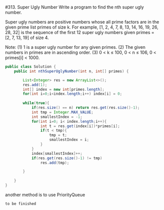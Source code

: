 #313. Super Ugly Number
Write a program to find the nth super ugly number.

Super ugly numbers are positive numbers whose all prime factors are in the given prime list primes of size k. For example, [1, 2, 4, 7, 8, 13, 14, 16, 19, 26, 28, 32] is the sequence of the first 12 super ugly numbers given primes = [2, 7, 13, 19] of size 4.

Note:
(1) 1 is a super ugly number for any given primes.
(2) The given numbers in primes are in ascending order.
(3) 0 < k ≤ 100, 0 < n ≤ 106, 0 < primes[i] < 1000.

```java
public class Solution {
    public int nthSuperUglyNumber(int n, int[] primes) {

        List<Integer> res = new ArrayList<>();
        res.add(1);
        int[] index = new int[primes.length];
        for(int i=0;i<index.length;i++) index[i] = 0;
        
        while(true){
            if(res.size() == n) return res.get(res.size()-1);
            int tmp = Integer.MAX_VALUE;
            int smallestIndex = -1;
            for(int i=0; i< index.length;i++){
                int t = res.get(index[i])*primes[i];
                if(t < tmp){
                    tmp = t;
                    smallestIndex = i;
                }
            }
            index[smallestIndex]++;
            if(res.get(res.size()-1) != tmp)
                res.add(tmp);

        }
        
    }
}
```

another method is to use PriorityQueue
```java
to be finished
```